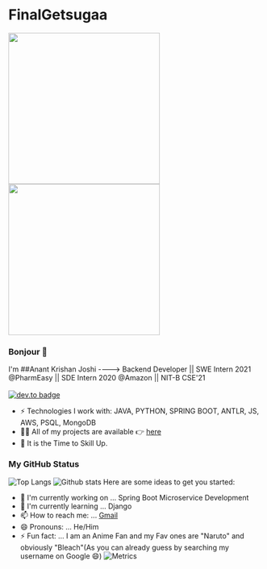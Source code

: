 # FinalGetsugaa

<img src="https://media.giphy.com/media/vzO0Vc8b2VBLi/giphy.gif" width="300"> <img src= "https://media.giphy.com/media/xT9IgzoKnwFNmISR8I/giphy.gif" width = "300">
### Bonjour 👋
I'm ##Anant Krishan Joshi ----> Backend Developer || SWE Intern 2021 @PharmEasy || SDE Intern 2020 @Amazon || NIT-B CSE'21 <br/> <br/>
[![dev.to badge](https://img.shields.io/badge/linkedin-Anant%20Krishan%20Joshi-%230177B5?style=flat&logo=linkedin)](https://www.linkedin.com/in/anant-krishan-joshi-6925785b/)
- ⚡️ Technologies I work with: JAVA, PYTHON, SPRING BOOT, ANTLR, JS, AWS,  PSQL, MongoDB
- 👨‍💻 All of my projects are available 👉  [here](https://github.com/FinalGetsugaa?tab=repositories)
- 👯 It is the Time to Skill Up.
### My GitHub Status 
![Top Langs](https://github-readme-stats.vercel.app/api/top-langs/?username=FinalGetsugaa) ![Github stats](https://github-readme-stats.vercel.app/api?username=FinalGetsugaa&show_icons=true)
Here are some ideas to get you started:
- 🔭 I'm currently working on ... Spring Boot Microservice Development
- 🌱 I'm currently learning ... Django
- 📫 How to reach me: ... [Gmail](joshianant34@gmail.com)
- 😄 Pronouns: ... He/Him
- ⚡ Fun fact: ... I am an Anime Fan and my Fav ones are "Naruto" and obviously "Bleach"(As you can already guess by searching my username on Google 😄)
![Metrics](https://metrics.lecoq.io/FinalGetsugaa?template=classic&config.timezone=Asia%2FCalcutta)
